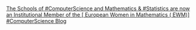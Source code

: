 [The Schools of #ComputerScience and Mathematics & #Statistics are now an Institutional Member of the [ European Women in Mathematics ( EWM)]   #ComputerScience Blog](https://qi.tc/qi/111270)